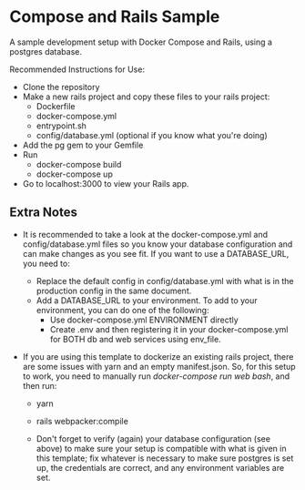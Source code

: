 # Compose and Rails Sample

A sample development setup with Docker Compose and Rails, using a postgres database.

Recommended Instructions for Use:
* Clone the repository
* Make a new rails project and copy these files to your rails project: 
  * Dockerfile
  * docker-compose.yml 
  * entrypoint.sh
  * config/database.yml (optional if you know what you're doing)
* Add the pg gem to your Gemfile
* Run 
  * docker-compose build
  * docker-compose up
* Go to localhost:3000 to view your Rails app.

## Extra Notes 

* It is recommended to take a look at the docker-compose.yml and config/database.yml files so you know your database configuration and can make changes as you see fit. If you want to use a DATABASE_URL, you need to:
  * Replace the default config in config/database.yml with what is in the production config in the same document. 
  * Add a DATABASE_URL to your environment. To add to your environment, you can do one of the following:
    * Use docker-compose.yml ENVIRONMENT directly
    * Create .env and then registering it in your docker-compose.yml for BOTH db and web services using env_file.

* If you are using this template to dockerize an existing rails project, there are some issues with yarn and an empty manifest.json. So, for this setup to work, you need to manually run *docker-compose run web bash*, and then run:
  * yarn
  * rails webpacker:compile

  * Don't forget to verify (again) your database configuration (see above) to make sure your setup is compatible with what is given in this template; fix whatever is necessary to make sure postgres is set up, the credentials are correct, and any environment variables are set.
  
   
